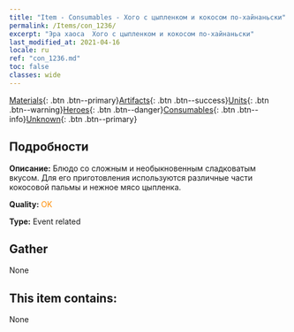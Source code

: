 ```yaml
---
title: "Item - Consumables - Хого с цыпленком и кокосом по-хайнаньски"
permalink: /Items/con_1236/
excerpt: "Эра хаоса  Хого с цыпленком и кокосом по-хайнаньски"
last_modified_at: 2021-04-16
locale: ru
ref: "con_1236.md"
toc: false
classes: wide
---
```

 [Materials](/ru/Items/){: .btn .btn--primary}[Artifacts](/ru/Items/Artifacts/){: .btn .btn--success}[Units](/ru/Items/Units/){: .btn .btn--warning}[Heroes](/ru/Items/Heroes/){: .btn .btn--danger}[Consumables](/ru/Items/Consumables/){: .btn .btn--info}[Unknown](/ru/Items/Unknown/){: .btn .btn--primary}

## Подробности
 **Описание:** Блюдо со сложным и необыкновенным сладковатым вкусом. Для его приготовления используются различные части кокосовой пальмы и нежное мясо цыпленка.

 **Quality:** <span style="color: #FF8C00">OK</span>

 **Type:** Event related

## Gather

  None

## This item contains:

  None

